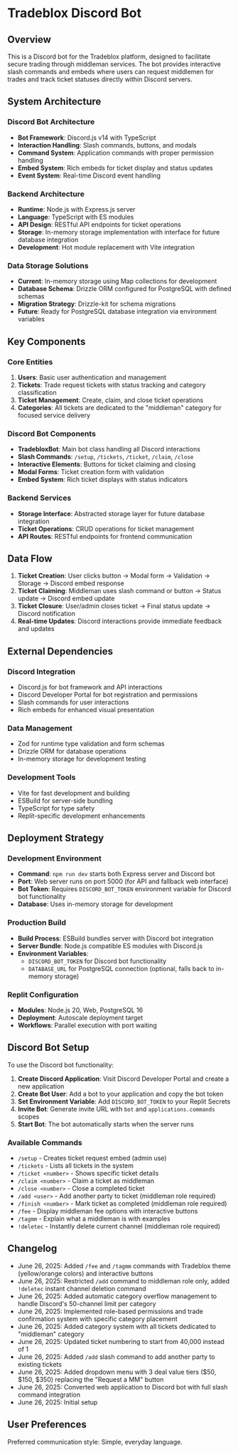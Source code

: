 # Tradeblox Discord Bot

## Overview

This is a Discord bot for the Tradeblox platform, designed to facilitate secure trading through middleman services. The bot provides interactive slash commands and embeds where users can request middlemen for trades and track ticket statuses directly within Discord servers.

## System Architecture

### Discord Bot Architecture
- **Bot Framework**: Discord.js v14 with TypeScript
- **Interaction Handling**: Slash commands, buttons, and modals
- **Command System**: Application commands with proper permission handling
- **Embed System**: Rich embeds for ticket display and status updates
- **Event System**: Real-time Discord event handling

### Backend Architecture
- **Runtime**: Node.js with Express.js server
- **Language**: TypeScript with ES modules
- **API Design**: RESTful API endpoints for ticket operations
- **Storage**: In-memory storage implementation with interface for future database integration
- **Development**: Hot module replacement with Vite integration

### Data Storage Solutions
- **Current**: In-memory storage using Map collections for development
- **Database Schema**: Drizzle ORM configured for PostgreSQL with defined schemas
- **Migration Strategy**: Drizzle-kit for schema migrations
- **Future**: Ready for PostgreSQL database integration via environment variables

## Key Components

### Core Entities
1. **Users**: Basic user authentication and management
2. **Tickets**: Trade request tickets with status tracking and category classification
3. **Ticket Management**: Create, claim, and close ticket operations
4. **Categories**: All tickets are dedicated to the "middleman" category for focused service delivery

### Discord Bot Components
- **TradebloxBot**: Main bot class handling all Discord interactions
- **Slash Commands**: `/setup`, `/tickets`, `/ticket`, `/claim`, `/close`
- **Interactive Elements**: Buttons for ticket claiming and closing
- **Modal Forms**: Ticket creation form with validation
- **Embed System**: Rich ticket displays with status indicators

### Backend Services
- **Storage Interface**: Abstracted storage layer for future database integration
- **Ticket Operations**: CRUD operations for ticket management
- **API Routes**: RESTful endpoints for frontend communication

## Data Flow

1. **Ticket Creation**: User clicks button → Modal form → Validation → Storage → Discord embed response
2. **Ticket Claiming**: Middleman uses slash command or button → Status update → Discord embed update
3. **Ticket Closure**: User/admin closes ticket → Final status update → Discord notification
4. **Real-time Updates**: Discord interactions provide immediate feedback and updates

## External Dependencies

### Discord Integration
- Discord.js for bot framework and API interactions
- Discord Developer Portal for bot registration and permissions
- Slash commands for user interactions
- Rich embeds for enhanced visual presentation

### Data Management
- Zod for runtime type validation and form schemas
- Drizzle ORM for database operations
- In-memory storage for development testing

### Development Tools
- Vite for fast development and building
- ESBuild for server-side bundling
- TypeScript for type safety
- Replit-specific development enhancements

## Deployment Strategy

### Development Environment
- **Command**: `npm run dev` starts both Express server and Discord bot
- **Port**: Web server runs on port 5000 (for API and fallback web interface)
- **Bot Token**: Requires `DISCORD_BOT_TOKEN` environment variable for Discord bot functionality
- **Database**: Uses in-memory storage for development

### Production Build
- **Build Process**: ESBuild bundles server with Discord bot integration
- **Server Bundle**: Node.js compatible ES modules with Discord.js
- **Environment Variables**: 
  - `DISCORD_BOT_TOKEN` for Discord bot functionality
  - `DATABASE_URL` for PostgreSQL connection (optional, falls back to in-memory storage)

### Replit Configuration
- **Modules**: Node.js 20, Web, PostgreSQL 16
- **Deployment**: Autoscale deployment target
- **Workflows**: Parallel execution with port waiting

## Discord Bot Setup

To use the Discord bot functionality:

1. **Create Discord Application**: Visit Discord Developer Portal and create a new application
2. **Create Bot User**: Add a bot to your application and copy the bot token
3. **Set Environment Variable**: Add `DISCORD_BOT_TOKEN` to your Replit Secrets
4. **Invite Bot**: Generate invite URL with `bot` and `applications.commands` scopes
5. **Start Bot**: The bot automatically starts when the server runs

### Available Commands
- `/setup` - Creates ticket request embed (admin use)
- `/tickets` - Lists all tickets in the system
- `/ticket <number>` - Shows specific ticket details
- `/claim <number>` - Claim a ticket as middleman
- `/close <number>` - Close a completed ticket
- `/add <user>` - Add another party to ticket (middleman role required)
- `/finish <number>` - Mark ticket as completed (middleman role required)
- `/fee` - Display middleman fee options with interactive buttons
- `/tagmm` - Explain what a middleman is with examples
- `!deletec` - Instantly delete current channel (middleman role required)

## Changelog
- June 26, 2025: Added `/fee` and `/tagmm` commands with Tradeblox theme (yellow/orange colors) and interactive buttons
- June 26, 2025: Restricted `/add` command to middleman role only, added `!deletec` instant channel deletion command
- June 26, 2025: Added automatic category overflow management to handle Discord's 50-channel limit per category
- June 26, 2025: Implemented role-based permissions and trade confirmation system with specific category placement
- June 26, 2025: Added category system with all tickets dedicated to "middleman" category
- June 26, 2025: Updated ticket numbering to start from 40,000 instead of 1
- June 26, 2025: Added `/add` slash command to add another party to existing tickets
- June 26, 2025: Added dropdown menu with 3 deal value tiers ($50, $150, $350) replacing the "Request a MM" button
- June 26, 2025: Converted web application to Discord bot with full slash command integration
- June 26, 2025: Initial setup

## User Preferences

Preferred communication style: Simple, everyday language.